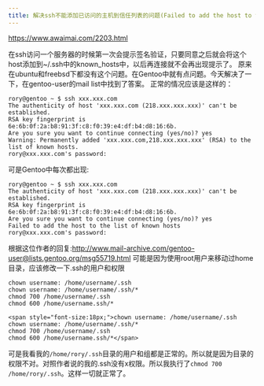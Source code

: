 ```yaml
---
title: 解决ssh不能添加已访问的主机到信任列表的问题(Failed to add the host to the list of known hosts) .
---
```


https://www.awaimai.com/2203.html

在ssh访问一个服务器的时候第一次会提示签名验证，只要同意之后就会将这个host添加到~/.ssh中的known_hosts中，以后再连接就不会再出现提示了。
   原来在ubuntu和freebsd下都没有这个问题。在Gentoo中就有点问题。今天解决了一下，在gentoo-user的mail list中找到了答案。
正常的情况应该是这样的：

```
rory@gentoo ~ $ ssh xxx.xxx.com
The authenticity of host 'xxx.xxx.com (218.xxx.xxx.xxx)' can't be established.
RSA key fingerprint is 6e:6b:0f:2a:b8:91:3f:c8:f0:39:e4:df:b4:d8:16:6b.
Are you sure you want to continue connecting (yes/no)? yes
Warning: Permanently added 'xxx.xxx.com,218.xxx.xxx.xxx' (RSA) to the list of known hosts.
rory@xxx.xxx.com's password:  
```
可是Gentoo中每次都出现:

```
rory@gentoo ~ $ ssh xxx.xxx.com
The authenticity of host 'xxx.xxx.com (218.xxx.xxx.xxx)' can't be established.
RSA key fingerprint is 6e:6b:0f:2a:b8:91:3f:c8:f0:39:e4:df:b4:d8:16:6b.
Are you sure you want to continue connecting (yes/no)? yes
Failed to add the host to the list of known hosts
rory@xxx.xxx.com's password:  
```

根据这位作者的回复:http://www.mail-archive.com/gentoo-user@lists.gentoo.org/msg55719.html
可能是因为使用root用户来移动过home目录，应该修改一下.ssh的用户和权限

```
chown username: /home/username/.ssh  
chown username: /home/username/.ssh/*  
chmod 700 /home/username/.ssh  
chmod 600 /home/username.ssh/*  
```


```
<span style="font-size:18px;">chown username: /home/username/.ssh  
chown username: /home/username/.ssh/*  
chmod 700 /home/username/.ssh  
chmod 600 /home/username.ssh/*</span>  
```

可是我看我的`/home/rory/.ssh`目录的用户和组都是正常的。所以就是因为目录的权限不对。对照作者说的我的.ssh没有x权限。所以我执行了` chmod 700 /home/rory/.ssh `。这样一切就正常了。


